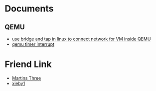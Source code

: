 # Documents

## QEMU

- [use bridge and tap in linux to connect network for VM inside QEMU](https://niugenen.github.io/qemu-tap-bridge)
- [qemu timer interrupt](https://niugenen.github.io/qemu-timer-interrupt)

# Friend Link

- [Martins Three](https://martins3.github.io/)
- [xieby1](https://xieby1.github.io)
